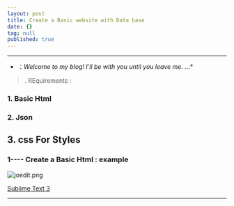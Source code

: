 ```yaml
---
layout: post
title: Create a Basic website with Data base
date: {}
tag: null
published: true
---
```


      
-----------------

- ：*Welcome to my blog! I'll be with you until you leave me.*
...*

>. REquirements :

### 1. Basic Html
### 2. Json
##  3. css For Styles



### 1---- Create a Basic Html : example


![joedit.png]({{site.baseurl}}/_posts/joedit.png)




[Sublime Text 3](/_posts/joedit.png "image")

  
-----------------
